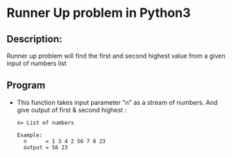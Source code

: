 # Runner Up problem in Python3 #

## Description: ##

Runner up problem will find the first and second highest value from a given input of numbers list

## Program ##

* This function takes input parameter "n" as a stream of numbers. And give output of first & second highest :

  ``` 
  n= List of numbers
  ```
  
  ``` 
  Example:
    n      = 1 3 4 2 56 7 8 23
    output = 56 23
  ```
